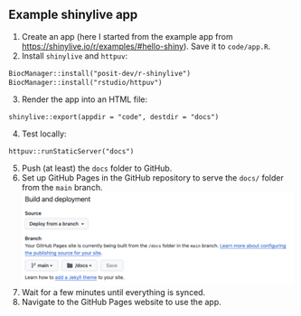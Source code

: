 ## Example shinylive app

1. Create an app (here I started from the example app from https://shinylive.io/r/examples/#hello-shiny). Save it to `code/app.R`.
2. Install `shinylive` and `httpuv`:
```
BiocManager::install("posit-dev/r-shinylive")
BiocManager::install("rstudio/httpuv")
```
3. Render the app into an HTML file:
```
shinylive::export(appdir = "code", destdir = "docs")
```
4. Test locally: 
```
httpuv::runStaticServer("docs")
```
5. Push (at least) the `docs` folder to GitHub.
6. Set up GitHub Pages in the GitHub repository to serve the `docs/` folder from the `main` branch. 
![](github-pages.png)
7. Wait for a few minutes until everything is synced.
8. Navigate to the GitHub Pages website to use the app. 